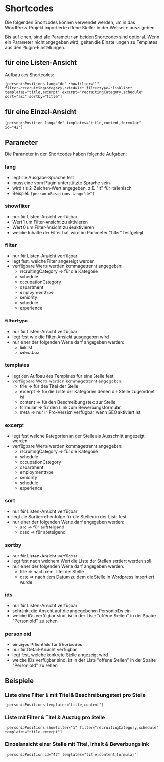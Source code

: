 # Shortcodes

Die folgenden Shortcodes können verwendet werden, um in das WordPress-Projekt importierte offene Stellen in der Webseite auszugeben.

Bis auf einen, sind alle Parameter an beiden Shortcodes sind optional. Wenn ein Parameter nicht angegeben wird, gelten die Einstellungen zu Templates aus den Plugin-Einstellungen.

## für eine Listen-Ansicht

Aufbau des Shortcodes:

`[personioPositions lang="de" showfilter="1" filter="recruitingCategory,schedule" filtertype="linklist" templates="title,excerpt" excerpt="recruitingCategory,schedule" sort="asc" sortby="title"]`

## für eine Einzel-Ansicht

`[personioPosition lang="de" templates="title,content,formular" id="42"]`

## Parameter

Die Parameter in den Shortcodes haben folgende Aufgaben:

### lang

* legt die Ausgabe-Sprache fest
* muss eine vom Plugin unterstützte Sprache sein
* wird als 2-Zeichen-Wert angegeben, z.B. "it" für italienisch
* Beispiel:
  `[personioPositions lang="de"]`

### showfilter

* nur für Listen-Ansicht verfügbar
* Wert 1 um Filter-Ansicht zu aktivieren
* Wert 0 um Filter-Ansicht zu deaktivieren
* welche Inhalte der Filter hat, wird im Parameter "filter" festgelegt

### filter

* nur für Listen-Ansicht verfügbar
* legt fest, welche Filter angezeigt werden
* verfügbare Werte werden kommagetrennt angegeben:
  * recruitingCategory => für die Kategorie
  * schedule
  * occupationCategory
  * department
  * employmenttype
  * seniority
  * schedule
  * experience

### filtertype

* nur für Listen-Ansicht verfügbar
* legt fest wie die Filter-Ansicht ausgegeben wird
* nur einer der folgenden Werte darf angegeben werden:
  * linklist
  * selectbox

### templates

* legt den Aufbau des Templates für eine Stelle fest
* verfügbare Werte werden kommagetrennt angegeben:
  * title => für den Titel der Stelle
  * excerpt => für die Liste der Kategorien denen die Stelle zugeordnet ist
  * content => für den Beschreibungstext zur Stelle
  * formular => für den Link zum Bewerbungsformular
  * meta => nur in Pro-Version verfügbar, wenn SEO aktiviert ist

### excerpt

* legt fest welche Kategorien an der Stelle als Ausschnitt angezeigt werden
* verfügbare Werte werden kommagetrennt angegeben:
  * recruitingCategory => für die Kategorie
  * schedule
  * occupationCategory
  * department
  * employmenttype
  * seniority
  * schedule
  * experience

### sort

* nur für Listen-Ansicht verfügbar
* legt die Sortierreihenfolge für die Stellen in der Liste fest
* nur einer der folgenden Werte darf angegeben werden:
  * asc => für aufsteigend
  * desc => für absteigend

### sortby

* nur für Listen-Ansicht verfügbar
* legt fest nach welchem Wert die Liste der Stellen sortiert werden soll
* nur einer der folgenden Werte darf angegeben werden:
  * title => nach dem Titel der Stelle
  * date => nach dem Datum zu dem die Stelle in Wordpress importiert wurde

### ids

* nur für Listen-Ansicht verfügbar
* schränkt die Ansicht auf die angegebenen PersonioIDs ein
* welche IDs verfügbar sind, ist in der Liste "offene Stellen" in der Spalte "PersonioId" zu sehen

### personioid

* einziges Pflichtfeld für Shortcodes
* nur für Detail-Ansicht verfügbar
* legt fest, welche konkrete Stelle angezeigt wird
* welche IDs verfügbar sind, ist in der Liste "offene Stellen" in der Spalte "PersonioId" zu sehen

## Beispiele

### Liste ohne Filter & mit Titel & Beschreibungstext pro Stelle

`[personioPositions templates="title,content"]`

### Liste mit Filter & Titel & Auszug pro Stelle

`[personioPositions showfilter="1" filter="recruitingCategory,schedule" templates="title,excerpt"]`

### Einzelansicht einer Stelle mit Titel, Inhalt & Bewerbungslink

`[personioPosition id="42" templates="title,content,formular"]`